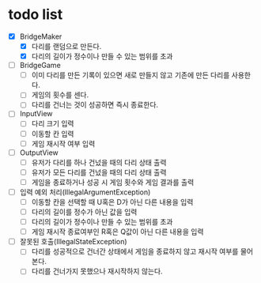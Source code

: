 # todo list

- [x] BridgeMaker
  - [x] 다리를 랜덤으로 만든다.
  - [x] 다리의 길이가 정수이나 만들 수 있는 범위를 초과
- [ ] BridgeGame
  - [ ] 이미 다리를 만든 기록이 있으면 새로 만들지 않고 기존에 만든 다리를 사용한다.
  - [ ] 게임의 횟수를 센다.
  - [ ] 다리를 건너는 것이 성공하면 즉시 종료한다.
- [ ] InputView
  - [ ] 다리 크기 입력
  - [ ] 이동할 칸 입력
  - [ ] 게임 재시작 여부 입력
- [ ] OutputView
  - [ ] 유저가 다리를 하나 건넜을 때의 다리 상태 출력
  - [ ] 유저가 모든 다리를 건넜을 때의 다리 상태 출력
  - [ ] 게임을 종료하거나 성공 시 게임 횟수와 게임 결과를 출력
- [ ] 입력 예외 처리(IllegalArgumentException)
  - [ ] 이동할 칸을 선택할 때 U혹은 D가 아닌 다른 내용을 입력
  - [ ] 다리의 길이를 정수가 아닌 값을 입력
  - [ ] 다리의 길이가 정수이나 만들 수 있는 범위를 초과
  - [ ] 게임 재시작 종료여부인 R혹은 Q값이 아닌 다른 내용을 입력
- [ ] 잘못된 호출(IllegalStateException)
  - [ ] 다리를 성공적으로 건너간 상태에서 게임을 종료하지 않고 재시작 여부를 물어본다.
  - [ ] 다리를 건너가지 못했으나 재시작하지 않는다.